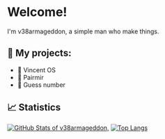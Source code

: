# Welcome!

I'm v38armageddon, a simple man who make things.

## 📕 My projects:
- 💾 Vincent OS
- 🤖 Pairmir
- 🔢 Guess number

## 📈 Statistics
<!-- Credits to https://github.com/anuraghazra/github-readme-stats -->
[![GitHub Stats of v38armageddon,](https://github-readme-stats.vercel.app/api?username=v38armageddon&show_icons=true&theme=gotham)](https://github.com/anuraghazra/github-readme-stats)
[![Top Langs](https://github-readme-stats.vercel.app/api/top-langs/?username=v38armageddon&layout=compact&theme=gotham)](https://github.com/anuraghazra/github-readme-stats)
